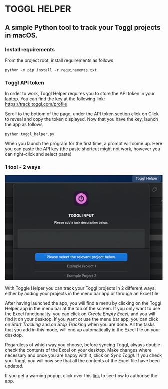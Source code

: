 # TOGGL HELPER

## A simple Python tool to track your Toggl projects in macOS.

### Install requirements

From the project root, install requirements as follows

```
python -m pip install -r requirements.txt
```

### Toggl API token

In order to work, Toggl Helper requires you to store the API token in your laptop. You can find the key at the 
following link: https://track.toggl.com/profile

Scroll to the bottom of the page, under the API token section click on Click to reveal and copy the token displayed.
Now that you have the key, launch the app as follows

```
python toggl_helper.py
```

When you launch the program for the first time, a prompt will come up. Here you can paste the API key (the paste 
shortcut might not work, however you can right-click and select paste)

### 1 tool - 2 ways

![image](images/demo.png "Toggl Helper")

With Toggle Helper you can track your Toggl projects in 2 different ways: either by adding your projects in the menu 
bar app or through an Excel file.

After having launched the app, you will find a menu by clicking on the Toggl Helper app in the menu bar at the top of 
the screen. If you only want to use the Excel functionality, you can click on *Create Empty Excel*, and you will find it 
on your desktop. If you want ot use the menu bar app, you can click on *Start Tracking* and on *Stop Tracking* when you
are done. All the tasks that you add in this mode, will end up automatically in the Excel file on your desktop.

Regardless of which way you choose, before syncing Toggl, always double-check the contents of the 
Excel on your desktop. Make changes where necessary and once you are happy with it, click on *Sync Toggl*.
If you check you Toggl, you will now see that all the contents of the Excel file have been updated. 

If you get a warning popup, click over this 
[link](https://support.apple.com/en-gb/HT202491#:~:text=go%20to%20security%20%26%20privacy.%20click%20the%20open%20anyway%20button%20in%20the%20general%20pane%20to%20confirm%20your%20intent%20to%20open%20or%20install%20the%20app.%20) 
to see how to authorise the app.
